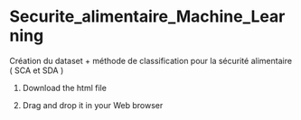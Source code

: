 # Securite_alimentaire_Machine_Learning
Création du dataset + méthode de classification pour la sécurité alimentaire ( SCA et SDA )

1. Download the html file 

2. Drag and drop it in your Web browser
